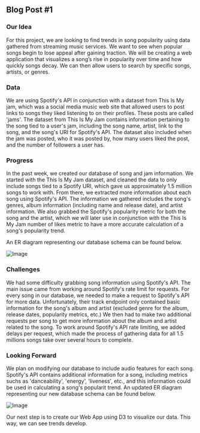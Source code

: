 ## Blog Post #1

### Our Idea
For this project, we are looking to find trends in song popularity using data gathered from streaming music services. We want to see when popular songs begin to lose appeal after gaining traction. We will be creating a web application that visualizes a song’s rise in popularity over time and how quickly songs decay. We can then allow users to search by specific songs, artists, or genres.

### Data

We are using Spotify's API in conjunction with a dataset from This Is My jam, which was a social media music web site that allowed users to post links to songs they liked listening to on their profiles. These posts are called 'jams'. The dataset from This Is My Jam contains information pertaining to the song tied to a user's jam, including the song name, artist, link to the song, and the song's URI for Spotify's API. The dataset also included when the jam was posted, who it was posted by, how many users liked the post, and the number of followers a user has. 

### Progress

In the past week, we created our database of song and jam information.  We started with the This Is My Jam dataset, and cleaned the data to only include songs tied to a Spotify URI, which gave us approximately 1.5 million songs to work with. From there, we extracted more information about each song using Spotify's API. The information we gathered includes the song's genres, album information (including name and release date), and artist information. We also grabbed the Spotify's popularity metric for both the song and the artist, which we will later use in conjunction with the This Is My Jam number of likes metric to have a more accurate calculation of a song's popularity trend.

An ER diagram representing our database schema can be found below.

![Image](http://i.imgur.com/fpruJbx.png)


### Challenges

We had some difficulty grabbing song information using Spotify's API. The main issue came from working around Spotify's rate limit for requests. For every song in our database, we needed to make a request to Spotify's API for more data. Unfortunately, their track endpoint only contained basic information for the song's album and artist (excluded genre for the album, release dates, popularity metrics, etc.) We then had to make two additional requests per song to get more information about the album and artist related to the song. To work around Spotify's API rate limiting, we added delays per request, which made the process of gathering data for all 1.5 millions songs take over several hours to complete.

### Looking Forward

We plan on modifying our database to include audio features for each song. Spotify's API contains additional information for a song, including metrics suchs as 'danceability', 'energy', 'liveness', etc., and this information could be used in calculating a song's popularit trend. An updated ER diagram representing our new database schema can be found below.

![Image](http://i.imgur.com/H2Oz5ST.png)

Our next step is to create our Web App using D3 to visualize our data. This way, we can see trends develop.
